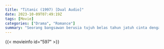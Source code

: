 ```yaml
---
title: "Titanic (1997) [Dual Audio]"
date: 2023-10-09T07:49:19Z
tags: [Movie]
categories: ["Drama", "Romance"]
summary: "Seorang bangsawan berusia tujuh belas tahun jatuh cinta dengan artis yang baik hati namun miskin di atas kapal R.M.S. Raksasa."
---
```


<script src="https://cdn.jsdelivr.net/npm/@mux/mux-player"></script>

<mux-player
  stream-type="on-demand"
  playback-id="ffU24vWMpEcYKzt72ECM6Mnje2v4AzBJRvteVI78qEM"
  metadata-video-title="Placeholder (optional)"
  metadata-viewer-user-id="Placeholder (optional)"
  poster="https://image.mux.com/ffU24vWMpEcYKzt72ECM6Mnje2v4AzBJRvteVI78qEM/animated.gif?width=320"
  primary-color="#FFFFFF"
  secondary-color="#000000">
  </mux-player>

 {{< movieinfo id="597" >}}
  
 <script type="application/ld+json">
 {
  "@context": "https://schema.org/",
  "@type": "VideoObject",
  "name": "Titanic",
  "contentUrl": "https://stream.mux.com/ffU24vWMpEcYKzt72ECM6Mnje2v4AzBJRvteVI78qEM.m3u8",
  "thumbnailUrl": "https://www.themoviedb.org/t/p/original/4PexhdMvJMZdembIOoMRTKIq6jw.jpg?width=314&fit_mode=preserve&time=25",
  "uploadDate": "2023-10-09T07:49:19Z",
}

</script>
